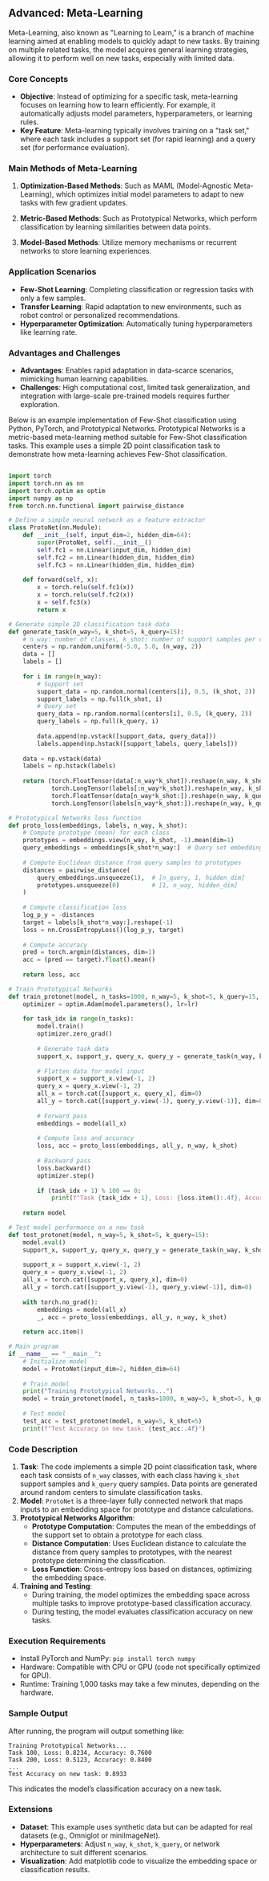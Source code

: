 ## Advanced: Meta-Learning
Meta-Learning, also known as "Learning to Learn," is a branch of machine learning aimed at enabling models to quickly adapt to new tasks. By training on multiple related tasks, the model acquires general learning strategies, allowing it to perform well on new tasks, especially with limited data.

### Core Concepts
- **Objective**: Instead of optimizing for a specific task, meta-learning focuses on learning how to learn efficiently. For example, it automatically adjusts model parameters, hyperparameters, or learning rules.
- **Key Feature**: Meta-learning typically involves training on a "task set," where each task includes a support set (for rapid learning) and a query set (for performance evaluation).

### Main Methods of Meta-Learning
1. **Optimization-Based Methods**: Such as MAML (Model-Agnostic Meta-Learning), which optimizes initial model parameters to adapt to new tasks with few gradient updates.

2. **Metric-Based Methods**: Such as Prototypical Networks, which perform classification by learning similarities between data points.
3. **Model-Based Methods**: Utilize memory mechanisms or recurrent networks to store learning experiences.

### Application Scenarios
- **Few-Shot Learning**: Completing classification or regression tasks with only a few samples.
- **Transfer Learning**: Rapid adaptation to new environments, such as robot control or personalized recommendations.
- **Hyperparameter Optimization**: Automatically tuning hyperparameters like learning rate.

### Advantages and Challenges
- **Advantages**: Enables rapid adaptation in data-scarce scenarios, mimicking human learning capabilities.
- **Challenges**: High computational cost, limited task generalization, and integration with large-scale pre-trained models requires further exploration.

Below is an example implementation of Few-Shot classification using Python, PyTorch, and Prototypical Networks. Prototypical Networks is a metric-based meta-learning method suitable for Few-Shot classification tasks. This example uses a simple 2D point classification task to demonstrate how meta-learning achieves Few-Shot classification.

```python

import torch
import torch.nn as nn
import torch.optim as optim
import numpy as np
from torch.nn.functional import pairwise_distance

# Define a simple neural network as a feature extractor
class ProtoNet(nn.Module):
    def __init__(self, input_dim=2, hidden_dim=64):
        super(ProtoNet, self).__init__()
        self.fc1 = nn.Linear(input_dim, hidden_dim)
        self.fc2 = nn.Linear(hidden_dim, hidden_dim)
        self.fc3 = nn.Linear(hidden_dim, hidden_dim)
    
    def forward(self, x):
        x = torch.relu(self.fc1(x))
        x = torch.relu(self.fc2(x))
        x = self.fc3(x)
        return x

# Generate simple 2D classification task data
def generate_task(n_way=5, k_shot=5, k_query=15):
    # n_way: number of classes, k_shot: number of support samples per class, k_query: number of query samples per class
    centers = np.random.uniform(-5.0, 5.0, (n_way, 2))
    data = []
    labels = []
    
    for i in range(n_way):
        # Support set
        support_data = np.random.normal(centers[i], 0.5, (k_shot, 2))
        support_labels = np.full(k_shot, i)
        # Query set
        query_data = np.random.normal(centers[i], 0.5, (k_query, 2))
        query_labels = np.full(k_query, i)
        
        data.append(np.vstack([support_data, query_data]))
        labels.append(np.hstack([support_labels, query_labels]))
    
    data = np.vstack(data)
    labels = np.hstack(labels)
    
    return (torch.FloatTensor(data[:n_way*k_shot]).reshape(n_way, k_shot, 2),
            torch.LongTensor(labels[:n_way*k_shot]).reshape(n_way, k_shot),
            torch.FloatTensor(data[n_way*k_shot:]).reshape(n_way, k_query, 2),
            torch.LongTensor(labels[n_way*k_shot:]).reshape(n_way, k_query))

# Prototypical Networks loss function
def proto_loss(embeddings, labels, n_way, k_shot):
    # Compute prototype (mean) for each class
    prototypes = embeddings.view(n_way, k_shot, -1).mean(dim=1)
    query_embeddings = embeddings[k_shot*n_way:]  # Query set embeddings
    
    # Compute Euclidean distance from query samples to prototypes
    distances = pairwise_distance(
        query_embeddings.unsqueeze(1),  # [n_query, 1, hidden_dim]
        prototypes.unsqueeze(0)         # [1, n_way, hidden_dim]
    )
    
    # Compute classification loss
    log_p_y = -distances
    target = labels[k_shot*n_way:].reshape(-1)
    loss = nn.CrossEntropyLoss()(log_p_y, target)
    
    # Compute accuracy
    pred = torch.argmin(distances, dim=1)
    acc = (pred == target).float().mean()
    
    return loss, acc

# Train Prototypical Networks
def train_protonet(model, n_tasks=1000, n_way=5, k_shot=5, k_query=15, lr=0.001):
    optimizer = optim.Adam(model.parameters(), lr=lr)
    
    for task_idx in range(n_tasks):
        model.train()
        optimizer.zero_grad()
        
        # Generate task data
        support_x, support_y, query_x, query_y = generate_task(n_way, k_shot, k_query)
        
        # Flatten data for model input
        support_x = support_x.view(-1, 2)
        query_x = query_x.view(-1, 2)
        all_x = torch.cat([support_x, query_x], dim=0)
        all_y = torch.cat([support_y.view(-1), query_y.view(-1)], dim=0)
        
        # Forward pass
        embeddings = model(all_x)
        
        # Compute loss and accuracy
        loss, acc = proto_loss(embeddings, all_y, n_way, k_shot)
        
        # Backward pass
        loss.backward()
        optimizer.step()
        
        if (task_idx + 1) % 100 == 0:
            print(f"Task {task_idx + 1}, Loss: {loss.item():.4f}, Accuracy: {acc.item():.4f}")
    
    return model

# Test model performance on a new task
def test_protonet(model, n_way=5, k_shot=5, k_query=15):
    model.eval()
    support_x, support_y, query_x, query_y = generate_task(n_way, k_shot, k_query)
    
    support_x = support_x.view(-1, 2)
    query_x = query_x.view(-1, 2)
    all_x = torch.cat([support_x, query_x], dim=0)
    all_y = torch.cat([support_y.view(-1), query_y.view(-1)], dim=0)
    
    with torch.no_grad():
        embeddings = model(all_x)
        _, acc = proto_loss(embeddings, all_y, n_way, k_shot)
    
    return acc.item()

# Main program
if __name__ == "__main__":
    # Initialize model
    model = ProtoNet(input_dim=2, hidden_dim=64)
    
    # Train model
    print("Training Prototypical Networks...")
    model = train_protonet(model, n_tasks=1000, n_way=5, k_shot=5, k_query=15)
    
    # Test model
    test_acc = test_protonet(model, n_way=5, k_shot=5)
    print(f"Test Accuracy on new task: {test_acc:.4f}")
```


### Code Description
1. **Task**: The code implements a simple 2D point classification task, where each task consists of `n_way` classes, with each class having `k_shot` support samples and `k_query` query samples. Data points are generated around random centers to simulate classification tasks.
2. **Model**: `ProtoNet` is a three-layer fully connected network that maps inputs to an embedding space for prototype and distance calculations.
3. **Prototypical Networks Algorithm**:
   - **Prototype Computation**: Computes the mean of the embeddings of the support set to obtain a prototype for each class.
   - **Distance Computation**: Uses Euclidean distance to calculate the distance from query samples to prototypes, with the nearest prototype determining the classification.
   - **Loss Function**: Cross-entropy loss based on distances, optimizing the embedding space.
4. **Training and Testing**:
   - During training, the model optimizes the embedding space across multiple tasks to improve prototype-based classification accuracy.
   - During testing, the model evaluates classification accuracy on new tasks.

### Execution Requirements
- Install PyTorch and NumPy: `pip install torch numpy`
- Hardware: Compatible with CPU or GPU (code not specifically optimized for GPU).
- Runtime: Training 1,000 tasks may take a few minutes, depending on the hardware.

### Sample Output
After running, the program will output something like:
```
Training Prototypical Networks...
Task 100, Loss: 0.8234, Accuracy: 0.7600
Task 200, Loss: 0.5123, Accuracy: 0.8400
...
Test Accuracy on new task: 0.8933
```
This indicates the model’s classification accuracy on a new task.

### Extensions
- **Dataset**: This example uses synthetic data but can be adapted for real datasets (e.g., Omniglot or miniImageNet).
- **Hyperparameters**: Adjust `n_way`, `k_shot`, `k_query`, or network architecture to suit different scenarios.
- **Visualization**: Add matplotlib code to visualize the embedding space or classification results.

